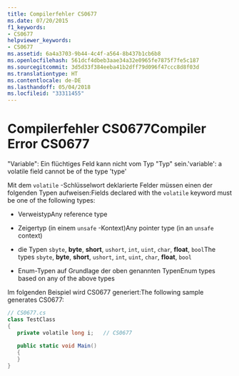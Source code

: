 ```yaml
---
title: Compilerfehler CS0677
ms.date: 07/20/2015
f1_keywords:
- CS0677
helpviewer_keywords:
- CS0677
ms.assetid: 6a4a3703-9b44-4c4f-a564-8b437b1cb6b8
ms.openlocfilehash: 561dcf4dbeb3aae34a32e0965fe7875f7fe5c187
ms.sourcegitcommit: 3d5d33f384eeba41b2dff79d096f47ccc8d8f03d
ms.translationtype: HT
ms.contentlocale: de-DE
ms.lasthandoff: 05/04/2018
ms.locfileid: "33311455"
---
```

# <a name="compiler-error-cs0677"></a><span data-ttu-id="f5b98-102">Compilerfehler CS0677</span><span class="sxs-lookup"><span data-stu-id="f5b98-102">Compiler Error CS0677</span></span>
<span data-ttu-id="f5b98-103">"Variable": Ein flüchtiges Feld kann nicht vom Typ "Typ" sein.</span><span class="sxs-lookup"><span data-stu-id="f5b98-103">'variable': a volatile field cannot be of the type 'type'</span></span>  
  
 <span data-ttu-id="f5b98-104">Mit dem `volatile` -Schlüsselwort deklarierte Felder müssen einen der folgenden Typen aufweisen:</span><span class="sxs-lookup"><span data-stu-id="f5b98-104">Fields declared with the `volatile` keyword must be one of the following types:</span></span>  
  
-   <span data-ttu-id="f5b98-105">Verweistyp</span><span class="sxs-lookup"><span data-stu-id="f5b98-105">Any reference type</span></span>  
  
-   <span data-ttu-id="f5b98-106">Zeigertyp (in einem `unsafe` -Kontext)</span><span class="sxs-lookup"><span data-stu-id="f5b98-106">Any pointer type (in an `unsafe` context)</span></span>  
  
-   <span data-ttu-id="f5b98-107">die Typen `sbyte`, **byte**, **short**, `ushort`, `int`, `uint`, `char`, **float**, `bool`</span><span class="sxs-lookup"><span data-stu-id="f5b98-107">The types `sbyte`, **byte**, **short**, `ushort`, `int`, `uint`, `char`, **float**, `bool`</span></span>  
  
-   <span data-ttu-id="f5b98-108">Enum-Typen auf Grundlage der oben genannten Typen</span><span class="sxs-lookup"><span data-stu-id="f5b98-108">Enum types based on any of the above types</span></span>  
  
 <span data-ttu-id="f5b98-109">Im folgenden Beispiel wird CS0677 generiert:</span><span class="sxs-lookup"><span data-stu-id="f5b98-109">The following sample generates CS0677:</span></span>  
  
```csharp  
// CS0677.cs  
class TestClass  
{  
   private volatile long i;   // CS0677  
  
   public static void Main()  
   {  
   }  
}  
```
